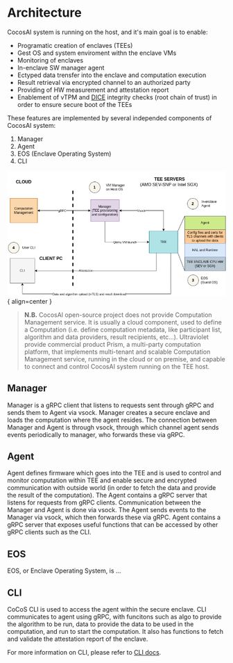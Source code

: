 # Architecture

CocosAI system is running on the host, and it's main goal is to enable:

- Programatic creation of enclaves (TEEs)
- Gest OS and system enviroment withn the enclave VMs
- Monitoring of enclaves
- In-enclave SW manager agent
- Ectyped data trensfer into the enclave and computation execution
- Result retrieval via encrypted channel to an authorized party
- Providing of HW measurement and attestation report
- Enablement of vTPM and [DICE](https://trustedcomputinggroup.org/accurately-attest-the-integrity-of-devices-with-dice/) integrity checks (root chain of trust) in order to ensure secure boot of the TEEs

These features are implemented by several independed components of CocosAI system:

1. Manager
2. Agent
3. EOS (Enclave Operating System)
4. CLI

![Cocos Arch](./img/arch.png){ align=center }

 >**N.B.** CocosAI open-source project does not provide Computation Management service. It is usually a cloud component, used to define a Computation (i.e. define computation metadata, like participant list, algorithm and data providers, result recipients, etc...). Ultraviolet provide commercial product Prism, a multi-party computation platform, that implements multi-tenant and scalable Computation Management service, running in the cloud or on premise, and capable to connect and control CocosAI system running on the TEE host.

## Manager

Manager is a gRPC client that listens to requests sent through gRPC and sends them to Agent via vsock. Manager creates a secure enclave and loads the computation where the agent resides. The connection between Manager and Agent is through vsock, through which channel agent sends events periodically to manager, who forwards these via gRPC.

## Agent

Agent defines firmware which goes into the TEE and is used to control and monitor computation within TEE and enable secure and encrypted communication with outside world (in order to fetch the data and provide the result of the computation). The Agent contains a gRPC server that listens for requests from gRPC clients. Communication between the Manager and Agent is done via vsock. The Agent sends events to the Manager via vsock, which then forwards these via gRPC. Agent contains a gRPC server that exposes useful functions that can be accessed by other gRPC clients such as the CLI.

## EOS
EOS, or Enclave Operating System, is ...

## CLI

CoCoS CLI is used to access the agent within the secure enclave. CLI communicates to agent using gRPC, with funcitons such as algo to provide the algorithm to be run, data to provide the data to be used in the computation, and run to start the computation. It also has functions to fetch and validate the attestation report of the enclave.

For more information on CLI, please refer to [CLI docs](./cli.md).

